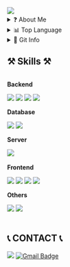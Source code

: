 <img src="https://capsule-render.vercel.app/api?type=transparent&color=922e50&height=220&section=header&text=CLEAN%20CODE&fontSize=70&fontColor=black&animation=fadeIn" />



<details>
 <summary> ❓ About Me </summary>

  ## 어떤 개발자 인가요?
  안녕하세요! 호기심이 많은 개발자 김득호입니다. <br>
  읽기 쉬운 코드를 작성하는 데 관심이 많고, 코드를 작성하면서 항상 "왜 이렇게 코드가 작성되어야 <br>
  하는지"에 대한 의문을 품고 있습니다. 다른 개발자분들이 작성한 코드를 보면서 그들의 의도와 생각을<br>
  이해하고 공유하는 개발자가 되고 싶습니다. <br>
  저와 같은 관심을 가진 분들과 함께 소통하며 성장하고 싶습니다.
  

  ## 🏆 목표 🏆
  * 코드를 이해하고 스스로 질문하는 습관 가지기
  * 누구나 이해할 수 있게 코드 작성하기
  * 함께 일하고 싶은 개발자로 성장하기
  
  ## 🔎 현재 학습중 🔍
  * 다양한 유형의 알고리즘 문제 해결 진행
  * Modern Java in Action 서적을 통한 학습
  * Spring & Spring Boot 필요성과 사용법
        
 
</details>

<details>
<summary>📊 Top Language</summary>
 <div align = "center">
  
  [![Top Langs](https://github-readme-stats.vercel.app/api/top-langs/?username=subsub97&hide=jupyter%20notebook&layout=compact)](https://github.com/subsub97/github-readme-stats)

  [![subsub97's WakaTime stats](https://github-readme-stats.vercel.app/api/wakatime?username=subsub97)](https://github.com/anuraghazra/github-readme-stats)

  </div>
 </details>


<details>
 <summary> 🧬 Git Info</summary>
 
 ![3D_log](./profile-3d-contrib/profile-south-season-animate.svg)
</details>

## ⚒️ Skills ⚒️
<div style="display:flex; flex-direction:column; align-items:flex-start;">
    <!-- Backend -->
    <p><strong>Backend</strong></p>
    <div>
        <img src="https://img.shields.io/badge/Java-007396?style=for-the-badge&logo=java&logoColor=white"> 
        <img src="https://img.shields.io/badge/Spring Boot-6DB33F?style=for-the-badge&logo=spring boot&logoColor=white"> 
        <img src="https://img.shields.io/badge/Python-FFCA28?style=for-the-badge&logo=Python&logoColor=white">
        <img src="https://img.shields.io/badge/Django-092E20?style=for-the-badge&logo=django&logoColor=white"> 
    </div>
    <!-- Database -->
    <p><strong>Database</strong></p>
    <div>
        <img src="https://img.shields.io/badge/oracle-F80000?style=for-the-badge&logo=oracle&logoColor=white"> 
        <img src="https://img.shields.io/badge/mysql-4479A1?style=for-the-badge&logo=mysql&logoColor=white"> 
    </div>
    <!-- Server -->
    <p><strong>Server</strong></p>
    <div> 
        <img src="https://img.shields.io/badge/apache tomcat-F8DC75?style=for-the-badge&logo=apachetomcat&logoColor=black">
    </div>
    <!-- Frontend -->
    <p><strong>Frontend</strong></p>
    <div>
        <img src="https://img.shields.io/badge/html5-E34F26?style=for-the-badge&logo=html5&logoColor=white"> 
        <img src="https://img.shields.io/badge/css-1572B6?style=for-the-badge&logo=css3&logoColor=white"> 
        <img src="https://img.shields.io/badge/javascript-F7DF1E?style=for-the-badge&logo=javascript&logoColor=black"> 
        <img src="https://img.shields.io/badge/bootstrap-7952B3?style=for-the-badge&logo=bootstrap&logoColor=white">
    </div>
    <!-- Others -->
    <p><strong>Others</strong></p>
    <div>
        <img src="https://img.shields.io/badge/Notion-000000?style=for-the-badge&logo=Notion&logoColor=white">
     <img src="https://img.shields.io/badge/slack-%234A154B.svg?&style=for-the-badge&logo=slack&logoColor=white" />
    </div><br>
</div>

## 📞 CONTACT 📞


<span><a href="https://www.instagram.com/ho_d9.7/"><img src="https://img.shields.io/badge/Instagram-E4405F?style=for-the-badge&logo=Instagram&logoColor=white"/></a> <a>[![Gmail Badge](https://img.shields.io/badge/-Gmail-c14438?style=for-the-badge&logo=Gmail&logoColor=white)](javascript:void(location.href='mailto:godqhr721@gmail.com'))</a></span>




